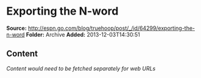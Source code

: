 # Exporting the N-word

**Source:** http://espn.go.com/blog/truehoop/post/_/id/64299/exporting-the-n-word
**Folder:** Archive
**Added:** 2013-12-03T14:30:51




## Content
*Content would need to be fetched separately for web URLs*
